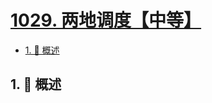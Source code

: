 # [1029. 两地调度【中等】](https://github.com/Tdahuyou/TNotes.leetcode/tree/main/notes/1029.%20%E4%B8%A4%E5%9C%B0%E8%B0%83%E5%BA%A6%E3%80%90%E4%B8%AD%E7%AD%89%E3%80%91)

<!-- region:toc -->

- [1. 📝 概述](#1--概述)

<!-- endregion:toc -->

## 1. 📝 概述
